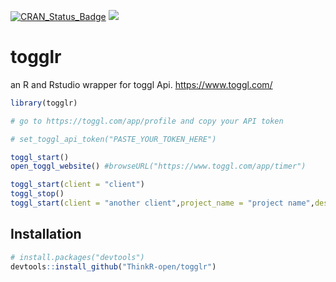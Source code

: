 [![CRAN_Status_Badge](http://www.r-pkg.org/badges/version/togglr)](https://cran.r-project.org/package=togglr)
[![](http://cranlogs.r-pkg.org/badges/togglr)](https://cran.r-project.org/package=togglr)
# togglr

an R and Rstudio wrapper for toggl Api.
<https://www.toggl.com/>

```R
library(togglr)

# go to https://toggl.com/app/profile and copy your API token

# set_toggl_api_token("PASTE_YOUR_TOKEN_HERE")

toggl_start()
open_toggl_website() #browseURL("https://www.toggl.com/app/timer")

toggl_start(client = "client")
toggl_stop()
toggl_start(client = "another client",project_name = "project name",description = " task description")

```




## Installation


```R
# install.packages("devtools")
devtools::install_github("ThinkR-open/togglr")



```
